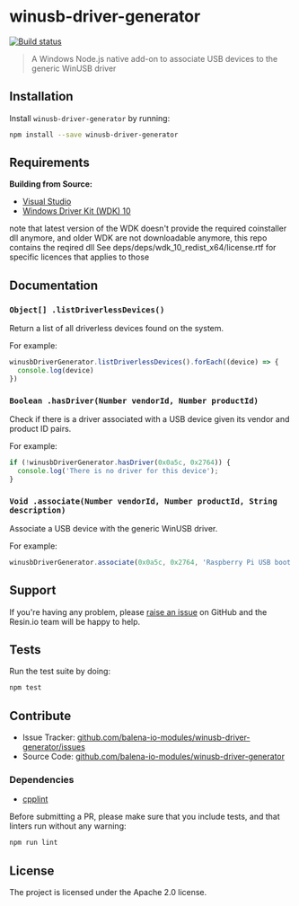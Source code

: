 winusb-driver-generator
=======================

[![Build status](https://ci.appveyor.com/api/projects/status/p40c1bxpgwmw3dc1/branch/master?svg=true)](https://ci.appveyor.com/project/resin-io/winusb-driver-generator/branch/master)

> A Windows Node.js native add-on to associate USB devices to the generic
> WinUSB driver

Installation
------------

Install `winusb-driver-generator` by running:

```sh
npm install --save winusb-driver-generator
```

Requirements
------------------

**Building from Source:**

- [Visual Studio](https://visualstudio.microsoft.com/)
- [Windows Driver Kit (WDK) 10](https://docs.microsoft.com/en-us/windows-hardware/drivers/download-the-wdk) 

note that latest version of the WDK doesn't provide the required coinstaller dll anymore, and older WDK are not downloadable anymore, this repo contains the reqired dll
See deps/deps/wdk_10_redist_x64/license.rtf for specific licences that applies to those

Documentation
-------------

### `Object[] .listDriverlessDevices()`

Return a list of all driverless devices found on the system.

For example:

```js
winusbDriverGenerator.listDriverlessDevices().forEach((device) => {
  console.log(device)
})
```

### `Boolean .hasDriver(Number vendorId, Number productId)`

Check if there is a driver associated with a USB device given its vendor and
product ID pairs.

For example:

```js
if (!winusbDriverGenerator.hasDriver(0x0a5c, 0x2764)) {
  console.log('There is no driver for this device');
}
```

### `Void .associate(Number vendorId, Number productId, String description)`

Associate a USB device with the generic WinUSB driver.

For example:

```js
winusbDriverGenerator.associate(0x0a5c, 0x2764, 'Raspberry Pi USB boot');
```

Support
-------

If you're having any problem, please [raise an issue][newissue] on GitHub and
the Resin.io team will be happy to help.

Tests
-----

Run the test suite by doing:

```sh
npm test
```

Contribute
----------

- Issue Tracker: [github.com/balena-io-modules/winusb-driver-generator/issues][issues]
- Source Code: [github.com/balena-io-modules/winusb-driver-generator][source]

### Dependencies

- [cpplint][cpplint]

Before submitting a PR, please make sure that you include tests, and that
linters run without any warning:

```sh
npm run lint
```

License
-------

The project is licensed under the Apache 2.0 license.

[issues]: https://github.com/balena-io-modules/winusb-driver-generator/issues
[newissue]: https://github.com/balena-io-modules/winusb-driver-generator/issues/new
[source]: https://github.com/balena-io-modules/winusb-driver-generator
[cpplint]: https://github.com/cpplint/cpplint
